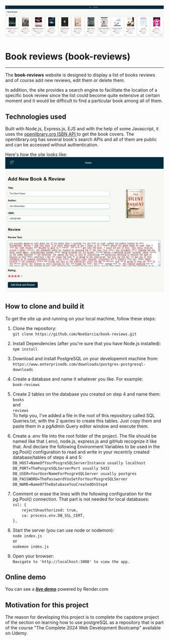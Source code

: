 [![Header](https://github.com/NoeGarcia/book-reviews/blob/main/public/images/gitHeader.png?raw=true)](https://github.com/NoeGarcia/book-reviews/)
# Book reviews (book-reviews)
***
The **book-reviews** website is designed to display a list of books reviews and of course add new reviews, edit them or delete them.

In addition, the site provides a search engine to facilitate the location of a specific book review since the list could become quite extensive at certain moment and it would be difficult to find a particular book among all of them.

## Technologies used
Built with Node.js, Express.js, EJS and with the help of some Javascript, it uses the [openlibrary.org ISBN API ](https://openlibrary.org/dev/docs/api/books) to get the book covers. The openlibrary.org has several book's search APIs and all of them are public and can be accessed without authentication.  

Here's how the site looks like:  
![Book-reviews site sample](https://github.com/NoeGarcia/book-reviews/blob/main/public/images/gitDetailsPage.png?raw=true)

## How to clone and build it
To get the site up and running on your local machine, follow these steps: 
1. Clone the repository:  
    `git clone https://github.com/NoeGarcia/book-reviews.git`

2. Install Dependencies (after you're sure that you have Node.js installed):  
	`npm install`

3. Download and install PostgreSQL on your developemnt machine from:  
	`https://www.enterprisedb.com/downloads/postgres-postgresql-downloads`

4. Create a database and name it whatever you like. For example:  
	`book-reviews`  

5. Create 2 tables on the database you created on step 4 and name them:  
	`books`  
	and  
	`reviews`  
	To help you, I've added a file in the root of this repository called SQL Queries.txt, with the 2 queries to create this tables. Just copy them and paste them in a pgAdmin Query editor window and execute them.  

6. Create a .env file into the root folder of the project. The file should be named like that (.env), node.js, express.js and gitHub recognize it like that. And declare the following Environment Variables to be used in the pg.Pool() configuration to read and write in your recentrly created database/tables of steps 4 and 5:  
	`DB_HOST=NameOfYourPosgreSQLServerInstance usually localhost`  
	`DB_PORT=ThePosgreSQLServerPort usually 5432`  
	`DB_USER=YourUserNameForPosgreSQLServer usually postgres`  
	`DB_PASSWORD=ThePasswordYouSetForYourPosgreSQLServer`  
	`DB_NAME=NameOfTheDatabaseYouCreatedOnStep4`  

7. Comment or erase the lines with the following configuration for the pg.Pool() connection. That part is not needed for local databases:  
	`ssl: {`  
    `    rejectUnauthorized: true,`  
    `    ca: process.env.DB_SSL_CERT,`  
    `},`  

8. Start the server (you can use node or nodemon):  
	`node index.js`  
	or  
	`nodemon index.js`
9. Open your browser:  
	`Navigate to 'http://localhost:3000' to view the app.`
	
## Online demo
You can see a ***[live demo](https://book-reviews-lz71.onrender.com)*** powered by Render.com

## Motivation for this project
The reason for developing this project is to complete the capstone project of the section on learning how to use postgreSQL as a repository that is part of the course "The Complete 2024 Web Development Bootcamp" available on Udemy.
